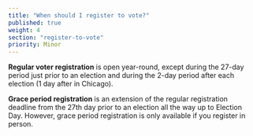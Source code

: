 ```yaml
---
title: "When should I register to vote?"
published: true
weight: 4
section: "register-to-vote"
priority: Minor
---
```

**Regular voter registration** is open year-round, except during the 27-day period just prior to an election and during the 2-day period after each election (1 day after in Chicago).  

**Grace period registration** is an extension of the regular registration deadline from the 27th day prior to an election all the way up to Election Day. However, grace period registration is only available if you register in person.  